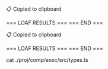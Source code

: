 📋 Copied to clipboard

=== LOAF RESULTS ===
=== END ===

📋 Copied to clipboard

=== LOAF RESULTS ===
=== END ===

cat ./proj/comp/exec/src/types.ts